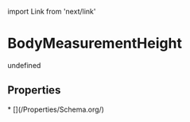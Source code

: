 import Link from 'next/link'
# BodyMeasurementHeight

undefined

## Properties

<Grid>
* [](/Properties/Schema.org/)

</Grid>

